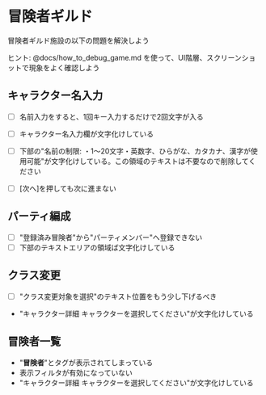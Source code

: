 # 冒険者ギルド

冒険者ギルド施設の以下の問題を解決しよう

ヒント: @docs/how_to_debug_game.md を使って、UI階層、スクリーンショットで現象をよく確認しよう

## キャラクター名入力

* [ ] 名前入力をすると、1回キー入力するだけで2回文字が入る
* [ ] キャラクター名入力欄が文字化けしている
* [ ] 下部の"名前の制限: ・1～20文字・英数字、ひらがな、カタカナ、漢字が使用可能"が文字化けしている。この領域のテキストは不要なので削除してください
* [ ] [次へ]を押しても次に進まない


## パーティ編成

* [ ] "登録済み冒険者"から"パーティメンバー"へ登録できない
* [ ] 下部のテキストエリアの領域ば文字化けしている

## クラス変更

* [ ] "クラス変更対象を選択"のテキスト位置をもう少し下げるべき
* "キャラクター詳細 キャラクターを選択してください"が文字化けしている

## 冒険者一覧

* "<b>冒険者</b>"とタグが表示されてしまっている
* 表示フィルタが有効になっていない
* "キャラクター詳細 キャラクターを選択してください"が文字化けしている
